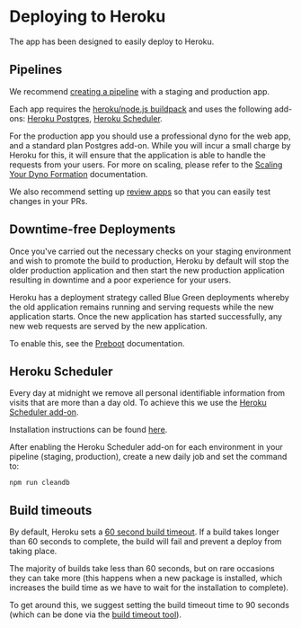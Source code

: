 # Deploying to Heroku

The app has been designed to easily deploy to Heroku.

## Pipelines

We recommend [creating a pipeline](https://devcenter.heroku.com/articles/pipelines) with a staging and production app.

Each app requires the [heroku/node.js buildpack](https://devcenter.heroku.com/articles/buildpacks) and uses the following add-ons: [Heroku Postgres](https://elements.heroku.com/addons/heroku-postgresql), [Heroku Scheduler](https://elements.heroku.com/addons/scheduler).

For the production app you should use a professional dyno for the web app, and a standard plan Postgres add-on. While you will incur a small charge by Heroku for this, it will ensure that the application is able to handle the requests from your users. For more on scaling, please refer to the [Scaling Your Dyno Formation](https://devcenter.heroku.com/articles/scaling) documentation.

We also recommend setting up [review apps](https://devcenter.heroku.com/articles/github-integration-review-apps) so that you can easily test changes in your PRs.

## Downtime-free Deployments

Once you've carried out the necessary checks on your staging environment and wish to promote the build to production, Heroku by default will stop the older production application and then start the new production application resulting in downtime and a poor experience for your users.

Heroku has a deployment strategy called Blue Green deployments whereby the old application remains running and serving requests while the new application starts. Once the new application has started successfully, any new web requests are served by the new application.

To enable this, see the [Preboot](https://devcenter.heroku.com/articles/preboot) documentation.

## Heroku Scheduler

Every day at midnight we remove all personal identifiable information from visits that are more than a day old. To achieve this we use the [Heroku Scheduler add-on](https://devcenter.heroku.com/articles/scheduler).

Installation instructions can be found [here](https://devcenter.heroku.com/articles/scheduler#installing-the-add-on).

After enabling the Heroku Scheduler add-on for each environment in your pipeline (staging, production), create a new daily job and set the command to:

```
npm run cleandb
```

## Build timeouts

By default, Heroku sets a [60 second build timeout](https://devcenter.heroku.com/articles/limits#boot-timeout). If a build takes longer than 60 seconds to complete, the build will fail and prevent a deploy from taking place.

The majority of builds take less than 60 seconds, but on rare occasions they can take more (this happens when a new package is installed, which increases the build time as we have to wait for the installation to complete).

To get around this, we suggest setting the build timeout time to 90 seconds (which can be done via the [build timeout tool](https://tools.heroku.support/limits/boot_timeout)).
